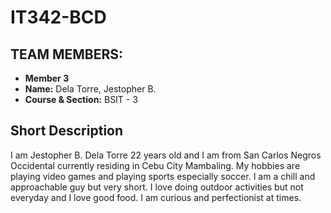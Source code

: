 # IT342-BCD

## TEAM MEMBERS:

- **Member 3**
- **Name:** Dela Torre, Jestopher B.
- **Course & Section:** BSIT - 3

## Short Description

I am Jestopher B. Dela Torre 22 years old and I am from San Carlos Negros Occidental currently residing in Cebu City Mambaling. My hobbies are playing video games and playing sports especially soccer. I am a chill and approachable guy but very short. I love doing outdoor activities but not everyday and I love good food. I am curious and perfectionist at times. 